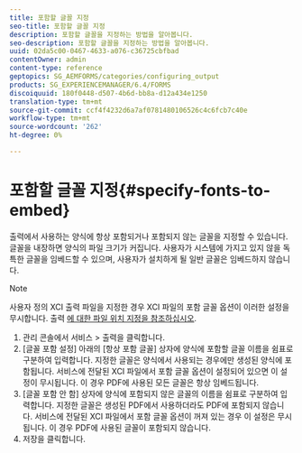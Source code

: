 ```yaml
---
title: 포함할 글꼴 지정
seo-title: 포함할 글꼴 지정
description: 포함할 글꼴을 지정하는 방법을 알아봅니다.
seo-description: 포함할 글꼴을 지정하는 방법을 알아봅니다.
uuid: 02da5c00-0467-4633-a076-c36725cbfbad
contentOwner: admin
content-type: reference
geptopics: SG_AEMFORMS/categories/configuring_output
products: SG_EXPERIENCEMANAGER/6.4/FORMS
discoiquuid: 180f0448-d507-4b6d-bb8a-d12a434e1250
translation-type: tm+mt
source-git-commit: ccf4f4232d6a7af0781480106526c4c6fcb7c40e
workflow-type: tm+mt
source-wordcount: '262'
ht-degree: 0%

---
```



# 포함할 글꼴 지정{#specify-fonts-to-embed}

출력에서 사용하는 양식에 항상 포함되거나 포함되지 않는 글꼴을 지정할 수 있습니다. 글꼴을 내장하면 양식의 파일 크기가 커집니다. 사용자가 시스템에 가지고 있지 않을 독특한 글꼴을 임베드할 수 있으며, 사용자가 설치하게 될 일반 글꼴은 임베드하지 않습니다.

>[!NOTE]
>
>사용자 정의 XCI 출력 파일을 지정한 경우 XCI 파일의 포함 글꼴 옵션이 이러한 설정을 무시합니다. 출력 [에 대한 파일 위치 지정을 참조하십시오](/help/forms/using/admin-help/specify-file-locations-output.md#specify-file-locations-for-output).

1. 관리 콘솔에서 서비스 > 출력을 클릭합니다.
1. [글꼴 포함 설정] 아래의 [항상 포함 글꼴] 상자에 양식에 포함할 글꼴 이름을 쉼표로 구분하여 입력합니다. 지정한 글꼴은 양식에서 사용되는 경우에만 생성된 양식에 포함됩니다. 서비스에 전달된 XCI 파일에서 포함 글꼴 옵션이 설정되어 있으면 이 설정이 무시됩니다. 이 경우 PDF에 사용된 모든 글꼴은 항상 임베드됩니다.
1. [글꼴 포함 안 함] 상자에 양식에 포함되지 않은 글꼴의 이름을 쉼표로 구분하여 입력합니다. 지정한 글꼴은 생성된 PDF에서 사용하더라도 PDF에 포함되지 않습니다. 서비스에 전달된 XCI 파일에서 포함 글꼴 옵션이 꺼져 있는 경우 이 설정은 무시됩니다. 이 경우 PDF에 사용된 글꼴이 포함되지 않습니다.
1. 저장을 클릭합니다.

